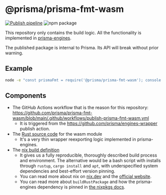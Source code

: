 # @prisma/prisma-fmt-wasm

[![Publish pipeline](https://github.com/prisma/prisma-fmt-wasm/actions/workflows/publish-prisma-fmt-wasm.yml/badge.svg)](https://github.com/prisma/prisma-fmt-wasm/actions/workflows/publish-prisma-fmt-wasm.yml)
![npm package](https://img.shields.io/npm/v/@prisma/prisma-fmt-wasm/latest)

This repository only contains the build logic. All the functionality is
implemented in [prisma-engines](https://github.com/prisma/prisma-engines/).

The published package is internal to Prisma. Its API will break without prior
warning.

## Example

```bash
node -e "const prismaFmt = require('@prisma/prisma-fmt-wasm'); console.log(prismaFmt.version())"
```

## Components

- The GitHub Actions workflow that is the reason for this repository: https://github.com/prisma/prisma-fmt-wasm/blob/main/.github/workflows/publish-prisma-fmt-wasm.yml
    - It is triggered from the https://github.com/prisma/engines-wrapper publish action.
- The [Rust source code](https://github.com/prisma/prisma-fmt-wasm/tree/main/src) for the wasm module
  - It's a very thin wrapper reexporting logic implemented in prisma-engines.
- The [nix build definition](https://github.com/prisma/prisma-fmt-wasm/blob/main/flake.nix)
    - It gives us a fully reproducible, thoroughly described build process and environment. The alternative would be a bash script with installs through `rustup`, `cargo install` and `apt`, with underspecified system dependencies and best-effort version pinning.
    - You can read more about nix on [nix.dev](https://nix.dev/) and the [official website](https://nixos.org/).
    - You can read more about `buildRustPackage` and how the prisma-engines dependency is pinned in [the nixpkgs docs](https://github.com/NixOS/nixpkgs/blob/master/doc/languages-frameworks/rust.section.md).
